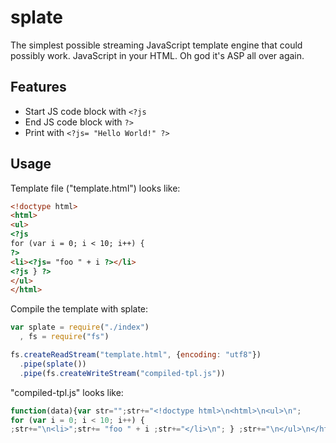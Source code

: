 splate
===
The simplest possible streaming JavaScript template engine that could possibly work. JavaScript in your HTML. Oh god it's ASP all over again.

Features
---
* Start JS code block with `<?js`
* End JS code block with `?>`
* Print with `<?js= "Hello World!" ?>`

Usage
---
Template file ("template.html") looks like:

```html
<!doctype html>
<html>
<ul>
<?js
for (var i = 0; i < 10; i++) {
?>
<li><?js= "foo " + i ?></li>
<?js } ?>
</ul>
</html>
```

Compile the template with splate:

```javascript
var splate = require("./index")
  , fs = require("fs")

fs.createReadStream("template.html", {encoding: "utf8"})
  .pipe(splate())
  .pipe(fs.createWriteStream("compiled-tpl.js"))
```

"compiled-tpl.js" looks like:

```javascript
function(data){var str="";str+="<!doctype html>\n<html>\n<ul>\n";
for (var i = 0; i < 10; i++) {
;str+="\n<li>";str+= "foo " + i ;str+="</li>\n"; } ;str+="\n</ul>\n</html>";return str;}
```
